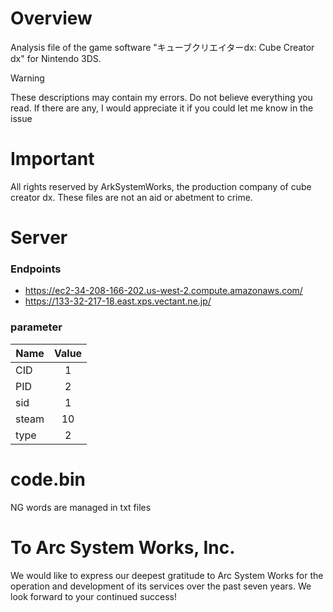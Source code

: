 # Overview
Analysis file of the game software "キューブクリエイターdx: Cube Creator dx" for Nintendo 3DS. 
> [!WARNING]
> These descriptions may contain my errors. Do not believe everything you read. If there are any, I would appreciate it if you could let me know in the issue

# Important
All rights reserved by ArkSystemWorks, the production company of cube creator dx. These files are not an aid or abetment to crime.

# Server
### Endpoints
* https://ec2-34-208-166-202.us-west-2.compute.amazonaws.com/
* https://133-32-217-18.east.xps.vectant.ne.jp/
### parameter
| Name | Value |
| ---- | :--: |
| CID | 1 |
| PID | 2 |
| sid | 1 |
| steam | 10 |
| type | 2 |

# code.bin
NG words are managed in txt files

# To Arc System Works, Inc.
We would like to express our deepest gratitude to Arc System Works for the operation and development of its services over the past seven years. We look forward to your continued success!
